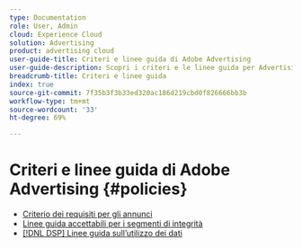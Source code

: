 ```yaml
---
type: Documentation
role: User, Admin
cloud: Experience Cloud
solution: Advertising
product: advertising cloud
user-guide-title: Criteri e linee guida di Adobe Advertising
user-guide-description: Scopri i criteri e le linee guida per Advertising DSP e [!DNL Advertising Search, Social, & Commerce].
breadcrumb-title: Criteri e linee guida
index: true
source-git-commit: 7f35b3f3b33ed320ac186d219cbd0f826666bb3b
workflow-type: tm+mt
source-wordcount: '33'
ht-degree: 69%

---
```



# Criteri e linee guida di Adobe Advertising {#policies}

+ [Criterio dei requisiti per gli annunci](/help/policies/ad-requirements-policy.md)
+ [Linee guida accettabili per i segmenti di integrità](/help/policies/health-segment-guidelines.md)
+ [[!DNL DSP] Linee guida sull’utilizzo dei dati](/help/policies/data-usage-guidelines.md)
